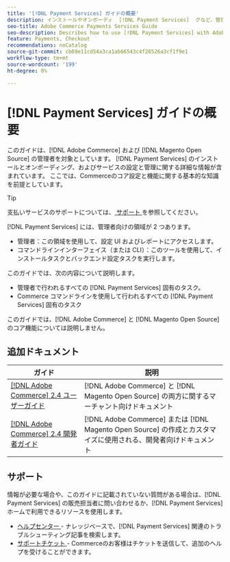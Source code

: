 ```yaml
---
title: '[!DNL Payment Services] ガイドの概要'
description: インストールやオンボーディ  [!DNL Payment Services]  グなど、管理者  [!DNL Adobe Commerce]  とに  [!DNL Magento Open Source]  する包括的な情報
seo-title: Adobe Commerce Payments Services Guide
seo-description: Describes how to use [!DNL Payment Services] with Adobe Commerce or [!DNL Magento Open Source].
feature: Payments, Checkout
recommendations: noCatalog
source-git-commit: cb69e11cd54a3ca1ab66543c4f28526a3cf1f9e1
workflow-type: tm+mt
source-wordcount: '199'
ht-degree: 0%

---
```


# [!DNL Payment Services] ガイドの概要

このガイドは、[!DNL Adobe Commerce] および [!DNL Magento Open Source] の管理者を対象としています。 [!DNL Payment Services] のインストールとオンボーディング、およびサービスの設定と管理に関する詳細な情報が含まれています。 ここでは、Commerceのコア設定と機能に関する基本的な知識を前提としています。

>[!TIP]
>
>支払いサービスのサポートについては、[ サポート ](#support) を参照してください。

[!DNL Payment Services] には、管理者向けの領域が 2 つあります。

* 管理者：この領域を使用して、設定 UI およびレポートにアクセスします。
* コマンドラインインターフェイス（または CLI）：このツールを使用して、インストールタスクとバックエンド設定タスクを実行します。

このガイドでは、次の内容について説明します。

* 管理者で行われるすべての [!DNL Payment Services] 固有のタスク。
* Commerce コマンドラインを使用して行われるすべての [!DNL Payment Services] 固有のタスク

このガイドでは、[!DNL Adobe Commerce] と [!DNL Magento Open Source] のコア機能については説明しません。

## 追加ドキュメント

| ガイド | 説明 |
|------ | ----------- |
| [[!DNL Adobe Commerce] 2.4 ユーザーガイド ](https://experienceleague.adobe.com/docs/commerce-admin/user-guides/home.html) | [!DNL Adobe Commerce] と [!DNL Magento Open Source] の両方に関するマーチャント向けドキュメント |
| [[!DNL Adobe Commerce] 2.4 開発者ガイド ](https://developer.adobe.com/commerce/docs) | [!DNL Adobe Commerce] または [!DNL Magento Open Source] の作成とカスタマイズに使用される、開発者向けドキュメント |

## サポート

情報が必要な場合や、このガイドに記載されていない質問がある場合は、[!DNL Payment Services] の販売担当者に問い合わせるか、[!DNL Payment Services] ホームで利用できるリソースを使用します。

* [ ヘルプセンター ](https://experienceleague.adobe.com/docs/commerce-knowledge-base/kb/overview.html) - ナレッジベースで、[!DNL Payment Services] 関連のトラブルシューティング記事を検索します。
* [ サポートチケット ](https://experienceleague.adobe.com/docs/commerce-knowledge-base/kb/help-center-guide/magento-help-center-user-guide.html#submit-ticket) - Commerceのお客様はチケットを送信して、追加のヘルプを受けることができます。
